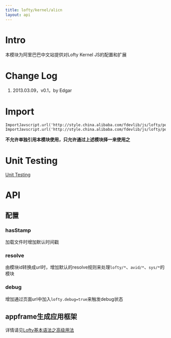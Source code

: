 ```yaml
---
title: lofty/kernel/alicn
layout: api
---
```


# Intro

本模块为阿里巴巴中文站提供对Lofty Kernel JS的配置和扩展

# Change Log

1. 2013.03.09，v0.1，by Edgar

# Import

    ImportJavscript.url('http://style.china.alibaba.com/fdevlib/js/lofty/port/classic.js');
    ImportJavscript.url('http://style.china.alibaba.com/fdevlib/js/lofty/port/aio.js');

**不允许单独引用本模块使用，只允许通过上述模块择一来使用之**

# Unit Testing

[Unit Testing](/tests/specs/kernel/alicn/runner.html)

# API

## 配置

### hasStamp

加载文件时增加默认时间戳

### resolve

由模块id转换成url时，增加默认的resolve规则来处理`lofty/*`、`avid/*`、`sys/*`的模块

### debug

增加通过页面url中加入`lofty.debug=true`来触发debug状态

## appframe生成应用框架

详情请见[Lofty基本语法之高级用法](/docs/grammar.html#advanced-usage)
